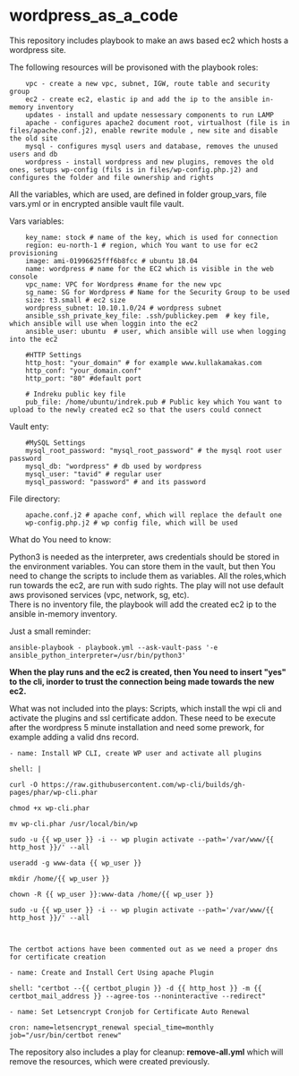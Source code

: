 # wordpress_as_a_code

This repository includes playbook to make an aws based ec2 which hosts a wordpress site. 

The following resources will be provisoned with the playbook roles:

		vpc - create a new vpc, subnet, IGW, route table and security group
		ec2 - create ec2, elastic ip and add the ip to the ansible in-memory inventory
		updates - install and update nessessary components to run LAMP
		apache - configures apache2 document root, virtualhost (file is in files/apache.conf.j2), enable rewrite module , new site and disable the old site
		mysql - configures mysql users and database, removes the unused users and db
		wordpress - install wordpress and new plugins, removes the old ones, setups wp-config (fils is in files/wp-config.php.j2) and configures the folder and file ownership and rights

All the variables, which are used, are defined in folder group_vars, file vars.yml or in encrypted ansible vault file vault.

Vars variables:

		key_name: stock # name of the key, which is used for connection
		region: eu-north-1 # region, which You want to use for ec2 provisioning
		image: ami-01996625fff6b8fcc # ubuntu 18.04
		name: wordpress # name for the EC2 which is visible in the web console
		vpc_name: VPC for Wordpress #name for the new vpc
		sg_name: SG for Wordpress # Name for the Security Group to be used
		size: t3.small # ec2 size
		wordpress_subnet: 10.10.1.0/24 # wordpress subnet
		ansible_ssh_private_key_file: .ssh/publickey.pem  # key file, which ansible will use when loggin into the ec2
		ansible_user: ubuntu  # user, which ansible will use when logging into the ec2

		#HTTP Settings
		http_host: "your_domain" # for example www.kullakamakas.com
		http_conf: "your_domain.conf"
		http_port: "80" #default port

		# Indreku public key file
		pub_file: /home/ubuntu/indrek.pub # Public key which You want to upload to the newly created ec2 so that the users could connect
	
Vault enty:

		#MySQL Settings
		mysql_root_password: "mysql_root_password" # the mysql root user password
		mysql_db: "wordpress" # db used by wordpress
		mysql_user: "tavid" # regular user
		mysql_password: "password" # and its password

	
File directory:

		apache.conf.j2 # apache conf, which will replace the default one
		wp-config.php.j2 # wp config file, which will be used

What do You need to know:

Python3 is needed as the interpreter, aws credentials should be stored in
the environment variables. You can store them in the vault, but then You
need to change the scripts to include them as variables. 
All the roles,which run towards the ec2, are run with sudo rights. 
The play will not use default aws provisoned services (vpc, network, sg, etc).	
There is no inventory file, the playbook will add the created ec2 ip to the
ansible in-memory inventory.

Just a small reminder:

    ansible-playbook - playbook.yml --ask-vault-pass '-e ansible_python_interpreter=/usr/bin/python3'

**When the play runs and the ec2 is created, then You need to insert "yes" to the cli, inorder to trust the connection being made towards the new ec2.**


What was not included into the plays:
Scripts, which install the wpi cli and activate the plugins and ssl
certificate addon. These need to be execute after the wordpress 5 minute
installation and need some prework, for example adding a valid dns record.


    - name: Install WP CLI, create WP user and activate all plugins

    shell: |

    curl -O https://raw.githubusercontent.com/wp-cli/builds/gh-pages/phar/wp-cli.phar

    chmod +x wp-cli.phar

    mv wp-cli.phar /usr/local/bin/wp

    sudo -u {{ wp_user }} -i -- wp plugin activate --path='/var/www/{{ http_host }}/' --all

    useradd -g www-data {{ wp_user }}

    mkdir /home/{{ wp_user }}

    chown -R {{ wp_user }}:www-data /home/{{ wp_user }}

    sudo -u {{ wp_user }} -i -- wp plugin activate --path='/var/www/{{ http_host }}/' --all



    The certbot actions have been commented out as we need a proper dns for certificate creation

    - name: Create and Install Cert Using apache Plugin

    shell: "certbot --{{ certbot_plugin }} -d {{ http_host }} -m {{ certbot_mail_address }} --agree-tos --noninteractive --redirect"

    - name: Set Letsencrypt Cronjob for Certificate Auto Renewal

    cron: name=letsencrypt_renewal special_time=monthly job="/usr/bin/certbot renew"



The repository also includes a play for cleanup: **remove-all.yml** which will remove the resources, which were created previously.